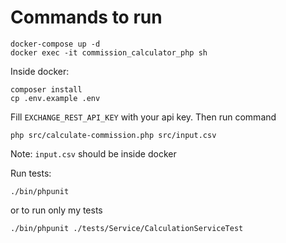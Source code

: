 # Commands to run 

```
docker-compose up -d
docker exec -it commission_calculator_php sh
```
Inside docker:
```
composer install
cp .env.example .env
```
Fill `EXCHANGE_REST_API_KEY` with your api key.
Then run command
```
php src/calculate-commission.php src/input.csv 
```
Note: `input.csv` should be inside docker

Run tests:
```
./bin/phpunit
```
or to run only my tests
```
./bin/phpunit ./tests/Service/CalculationServiceTest
```
